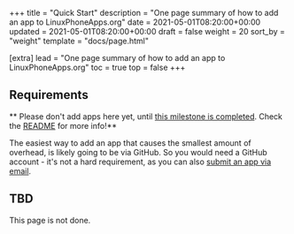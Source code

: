 +++
title = "Quick Start"
description = "One page summary of how to add an app to LinuxPhoneApps.org"
date = 2021-05-01T08:20:00+00:00
updated = 2021-05-01T08:20:00+00:00
draft = false
weight = 20
sort_by = "weight"
template = "docs/page.html"

[extra]
lead = "One page summary of how to add an app to LinuxPhoneApps.org"
toc = true
top = false
+++

## Requirements

** Please don't add apps here yet, until [this milestone is completed](https://github.com/linuxphoneapps/linuxphoneapps.org/milestone/1). Check the [README](https://github.com/linuxphoneapps/linuxphoneapps.org/blob/main/README.md) for more info!**

The easiest way to add an app that causes the smallest amount of overhead, is likely going to be via GitHub. So you would need a GitHub account - it's not a hard requirement, as you can also [submit an app via email](https://lists.sr.ht/~linuxphoneapps/linuxphoneapps.org-discuss).

## TBD

This page is not done. 

